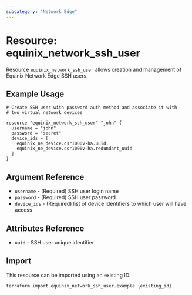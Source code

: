 ```yaml
---
subcategory: "Network Edge"
---
```


# Resource: equinix_network_ssh_user

Resource `equinix_network_ssh_user` allows creation and management of Equinix Network
Edge SSH users.

## Example Usage

```hcl
# Create SSH user with password auth method and associate it with
# two virtual network devices

resource "equinix_network_ssh_user" "john" {
  username = "john"
  password = "secret"
  device_ids = [
    equinix_ne_device.csr1000v-ha.uuid,
    equinix_ne_device.csr1000v-ha.redundant_uuid
  ]
}
```

## Argument Reference

* `username` - (Required) SSH user login name
* `password` - (Required) SSH user password
* `device_ids` - (Required) list of device identifiers to which user will have access

## Attributes Reference

* `uuid` - SSH user unique identifier

## Import

This resource can be imported using an existing ID:

```sh
terraform import equinix_network_ssh_user.example {existing_id}
```
